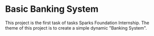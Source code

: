 # Basic Banking System
This project is the first task of tasks Sparks Foundation Internship.
The theme of this project is to create a simple dynamic "Banking System". 
